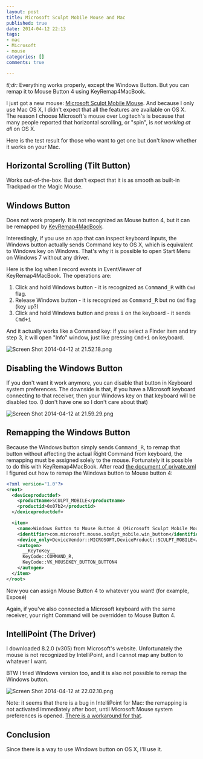 ```yaml
---
layout: post
title: Microsoft Sculpt Mobile Mouse and Mac
published: true
date: 2014-04-12 22:13
tags:
- mac
- Microsoft
- mouse
categories: []
comments: true

---
```

*tl;dr:* Everything works properly, except the Windows Button. But you can remap it to Mouse Button 4 using KeyRemap4MacBook.

I just got a new mouse: [Microsoft Sculpt Mobile Mouse](http://www.microsoft.com/hardware/en-us/p/sculpt-mobile-mouse/43U-00001). And because I only use Mac OS X, I didn't expect that all the features are available on OS X. The reason I choose Microsoft's mouse over Logitech's is because that many people reported that horizontal scrolling, or "spin", is *not working at all* on OS X.

Here is the test result for those who want to get one but don't know whether it works on your Mac.

<!--more-->

## Horizontal Scrolling (Tilt Button)

Works out-of-the-box. But don't expect that it is as smooth as built-in Trackpad or the Magic Mouse.

## Windows Button

Does not work properly. It is not recognized as Mouse button 4, but it can be remapped by [KeyRemap4MacBook](https://pqrs.org/macosx/keyremap4macbook/index.html.en).

Interestingly, if you use an app that can inspect keyboard inputs, the Windows button actually sends Command key to OS X, which is equivalent to Windows key on Windows. That's why it is possible to open Start Menu on Windows 7 without any driver.

Here is the log when I record events in EventViewer of KeyRemap4MacBook. The operations are:

1. Click and hold Windows button - it is recognized as <kbd>Command_R</kbd> with `Cmd` flag.
2. Release Windows button - it is recognized as <kbd>Command_R</kbd> but no `Cmd` flag (key up?)
3. Click and hold Windows button and press <kbd>i</kbd> on the keyboard - it sends <kbd>Cmd+i</kbd>

And it actually works like a Command key: if you select a Finder item and try step 3, it will open "Info" window, just like pressing <kbd>Cmd+i</kbd> on keyboard.

![Screen Shot 2014-04-12 at 21.52.18.png](http://user-image.logdown.io/user/2580/blog/2567/post/193424/uiTc2ucRReyfs9pyjwbh_Screen%20Shot%202014-04-12%20at%2021.52.18.png)

## Disabling the Windows Button

If you don't want it work anymore, you can disable that button in Keyboard system preferences. The downside is that, if you have a Microsoft keyboard connecting to that receiver, then your Windows key on that keyboard will be disabled too. (I don't have one so I don't care about that)

![Screen Shot 2014-04-12 at 21.59.29.png](http://user-image.logdown.io/user/2580/blog/2567/post/193424/vC7Ymg9RiGIeUWoZmpBv_Screen%20Shot%202014-04-12%20at%2021.59.29.png)

## Remapping the Windows Button

Because the Windows button simply sends <kbd>Command_R</kbd>, to remap that button without affecting the actual Right Command from keyboard, the remapping must be assigned solely to the mouse. Fortunately it is possible to do this with KeyRemap4MacBook. After read [the document of private.xml](https://pqrs.org/macosx/keyremap4macbook/xml.html.en) I figured out how to remap the Windows button to Mouse button 4:

```xml
<?xml version="1.0"?>
<root>
  <deviceproductdef>
    <productname>SCULPT_MOBILE</productname>
    <productid>0x07b2</productid>
  </deviceproductdef>

  <item>
    <name>Windows Button to Mouse Button 4 (Microsoft Sculpt Mobile Mouse)</name>
    <identifier>com.microsoft.mouse.sculpt_mobile.win_button</identifier>
    <device_only>DeviceVendor::MICROSOFT,DeviceProduct::SCULPT_MOBILE</device_only>
    <autogen>
      __KeyToKey__
      KeyCode::COMMAND_R,
      KeyCode::VK_MOUSEKEY_BUTTON_BUTTON4
    </autogen>
  </item>
</root>
```

Now you can assign Mouse Button 4 to whatever you want! (for example, Exposé)

Again, if you've also connected a Microsoft keyboard with the same receiver, your right Command will be overridden to Mouse Button 4.

## IntelliPoint (The Driver)

I downloaded 8.2.0 (v305) from Microsoft's website. Unfortunately the mouse is not recognized by IntelliPoint, and I cannot map any button to whatever I want.

BTW I tried Windows version too, and it is also not possible to remap the Windows button.

![Screen Shot 2014-04-12 at 22.02.10.png](http://user-image.logdown.io/user/2580/blog/2567/post/193424/QJ7CNkJsQOu9HOBnFSe5_Screen%20Shot%202014-04-12%20at%2022.02.10.png)

Note: it seems that there is a bug in IntelliPoint for Mac: the remapping is not activated immediately after boot, until Microsoft Mouse system preferences is opened. [There is a workaround for that](https://discussions.apple.com/message/23562699#23562699).

## Conclusion

Since there is a way to use Windows button on OS X, I'll use it.

